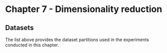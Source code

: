 # Chapter 7 - Dimensionality reduction 

## Datasets
The list above provides the dataset partitions used in the experiments conducted in this chapter.

